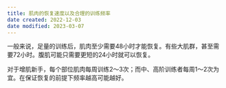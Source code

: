 ```yaml
---
title: 肌肉的恢复速度以及合理的训练频率
date created: 2022-12-03
date modified: 2023-03-07
---
```


一般来说，足量的训练后，肌肉至少需要48小时才能恢复。有些大肌群，甚至需要72小时。腹肌可能只需要更短的24小时就可以恢复。

对于增肌新手，每个部位肌肉每周训练2～3次；而中、高阶训练者每周1～2次为宜。在保证恢复的前提下频率越高可能越好。
